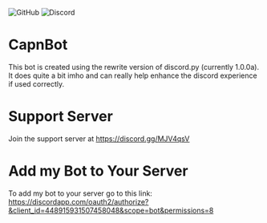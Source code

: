 
![GitHub](https://img.shields.io/github/license/mashape/apistatus.svg) ![Discord](https://img.shields.io/discord/451226137620906005.svg)


# CapnBot
This bot is created using the rewrite version of discord.py (currently 1.0.0a). It does quite a bit imho and can really help enhance the discord experience if used correctly.

# Support Server
Join the support server at https://discord.gg/MJV4qsV

# Add my Bot to Your Server
To add my bot to your server go to this link: https://discordapp.com/oauth2/authorize?&client_id=448915931507458048&scope=bot&permissions=8
